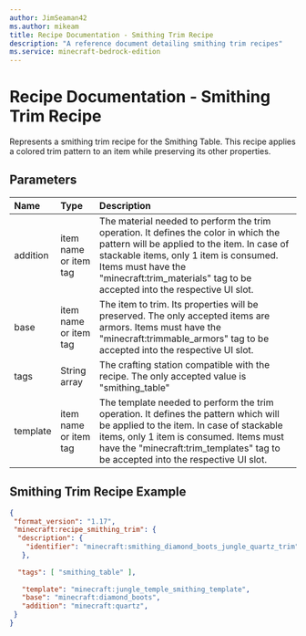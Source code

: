 ```yaml
---
author: JimSeaman42
ms.author: mikeam
title: Recipe Documentation - Smithing Trim Recipe
description: "A reference document detailing smithing trim recipes"
ms.service: minecraft-bedrock-edition
---
```


# Recipe Documentation - Smithing Trim Recipe

Represents a smithing trim recipe for the Smithing Table. This recipe applies a colored trim pattern to an item while preserving its other properties.

## Parameters

|Name |Type |Description |
|:-----------|:-----------|:-----------|
|addition| item name or item tag| The material needed to perform the trim operation. It defines the color in which the pattern will be applied to the item. In case of stackable items, only 1 item is consumed. Items must have the "minecraft:trim_materials" tag to be accepted into the respective UI slot.|
|base| item name or item tag| The item to trim. Its properties will be preserved. The only accepted items are armors. Items must have the "minecraft:trimmable_armors" tag to be accepted into the respective UI slot.|
|tags|String array |The crafting station compatible with the recipe. The only accepted value is "smithing_table" |
|template| item name or item tag| The template needed to perform the trim operation. It defines the pattern which will be applied to the item. In case of stackable items, only 1 item is consumed. Items must have the "minecraft:trim_templates" tag to be accepted into the respective UI slot.|

## Smithing Trim Recipe Example

```JSON
{
 "format_version": "1.17",
 "minecraft:recipe_smithing_trim": {
  "description": {
    "identifier": "minecraft:smithing_diamond_boots_jungle_quartz_trim"
   },
  
  "tags": [ "smithing_table" ],
  
   "template": "minecraft:jungle_temple_smithing_template",
   "base": "minecraft:diamond_boots",
   "addition": "minecraft:quartz",
 }
}
```
